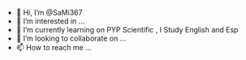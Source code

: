 - 👋 Hi, I’m @SaMi367
- 👀 I’m interested in ...
- 🌱 I’m currently learning on PYP Scientific , I Study English and Esp
- 💞️ I’m looking to collaborate on ...
- 📫 How to reach me ...

<!---
SaMi367/SaMi367 is a ✨ special ✨ repository because its `README.md` (this file) appears on your GitHub profile.
You can click the Preview link to take a look at your changes.
--->
